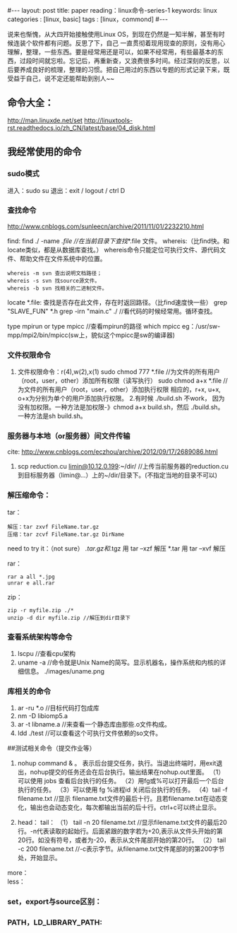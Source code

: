 #---
layout: post
title:  paper reading：linux命令-series-1
keywords: linux
categories : [linux, basic]
tags : [linux，commond]
#---

说来也惭愧，从大四开始接触使用Linux OS，到现在仍然是一知半解，甚至有时候连装个软件都有问题。反思了下，自己 一直贯彻着现用现查的原则，没有用心理解，整理，一些东西。要是经常用还是可以，如果不经常用，有些最基本的东西，过段时间就忘啦。忘记后，再重新查，又浪费很多时间。经过深刻的反思，以后要养成良好的梳理，整理的习惯。把自己用过的东西以专题的形式记录下来，既受益于自己，说不定还能帮助到别人~~

## 命令大全：
http://man.linuxde.net/set
http://linuxtools-rst.readthedocs.io/zh_CN/latest/base/04_disk.html


## 我经常使用的命令

### sudo模式
进入：sudo su
退出：exit / logout / ctrl D

### 查找命令
http://www.cnblogs.com/sunleecn/archive/2011/11/01/2232210.html

find: find ./ -name *.file    //在当前目录下查找**.file 文件。
whereis:（比find快。和locate类似，都是从数据库查找。）
whereis命令只能定位可执行文件、源代码文件、帮助文件在文件系统中的位置。

	whereis -m svn 查出说明文档路径；
	whereis -s svn 找source源文件。
	whereis -b svn 找相关的二进制文件。
	
locate *.file: 查找是否存在此文件，存在时返回路径。（比find速度快一些）
grep "SLAVE_FUN" *.h
grep -irn "main.c" ./    //看代码的时候经常用。循环查找。

type mpirun or type mpicc //查看mpirun的路径
which mpicc
eg：/usr/sw-mpp/mpi2/bin/mpicc(sw上，貌似这个mpicc是sw的编译器)


### 文件权限命令

1. 文件权限命令：r(4),w(2),x(1)
sudo chmod 777 *.file  //为文件的所有用户（root，user，other）添加所有权限（读写执行）
sudo chmod a+x  *.file //为文件的所有用户（root，user，other）添加执行权限
相应的，r+x, u+x, o+x为分别为单个的用户添加执行权限。
2.有时候 ./build.sh 不work， 因为没有加权限。一种方法是加权限-》chmod a+x build.sh，然后 ./build.sh。一种方法是sh build.sh。


### 服务器与本地（or服务器）间文件传输
cite:
http://www.cnblogs.com/eczhou/archive/2012/09/17/2689086.html

1. scp reduction.cu limin@10.12.0.199:~/dir/
//上传当前服务器的reduction.cu到目标服务器（limin@...）上的~/dir/目录下。(不指定当地的目录不可以)


### 解压缩命令：
tar：

	解压：tar zxvf FileName.tar.gz
	压缩：tar zcvf FileName.tar.gz DirName
need to try it：（not sure）
*.tar.gz和*.tgz 用 tar –xzf 解压
*.tar 用 tar –xvf 解压


 rar：

	rar a all *.jpg
	unrar e all.rar
zip：
			
	zip -r myfile.zip ./*
	unzip -d dir myfile.zip //解压到dir目录下

### 查看系统架构等命令
1. lscpu    //查看cpu架构
2.  uname -a  //命令就是Unix Name的简写。显示机器名，操作系统和内核的详细信息。
./images/uname.png

### 库相关的命令
1. ar -ru *.o //目标代码打包成库 
2. nm -D libiomp5.a
3. ar -t libname.a //来查看一个静态库由那些.o文件构成。
4. ldd ./test //可以查看这个可执行文件依赖的so文件。

##测试相关命令（提交作业等）
1. nohup command & 。
表示后台提交任务，执行。当退出终端时，用exit退出，nohup提交的任务还会在后台执行。输出结果在nohup.out里面。
（1）可以使用 jobs 查看后台执行的任务。
（2）用fg或%可以打开最后一个后台执行的任务。
（3）可以使用 fg %进程id 关闭后台执行的任务。
（4）tail -f filename.txt  //显示 filename.txt文件的最后十行。且若filename.txt在动态变化，输出也会动态变化，每次都输出当前的后十行。ctrl+c可以终止显示。

2. head：
tail：
（1）	tail -n 20 filename.txt //显示filename.txt文件的最后20行。-n代表读取的起始行。后面紧跟的数字若为+20,表示从文件头开始的第20行。如没有符号，或者为-20，表示从文件尾部开始的第20行。
（2） tail -c 200 filename.txt //-c表示字节。从filename.txt文件尾部的的第200字节处，开始显示。

more：  
less：

### set，export与source区别：

### PATH，LD_LIBRARY_PATH:
